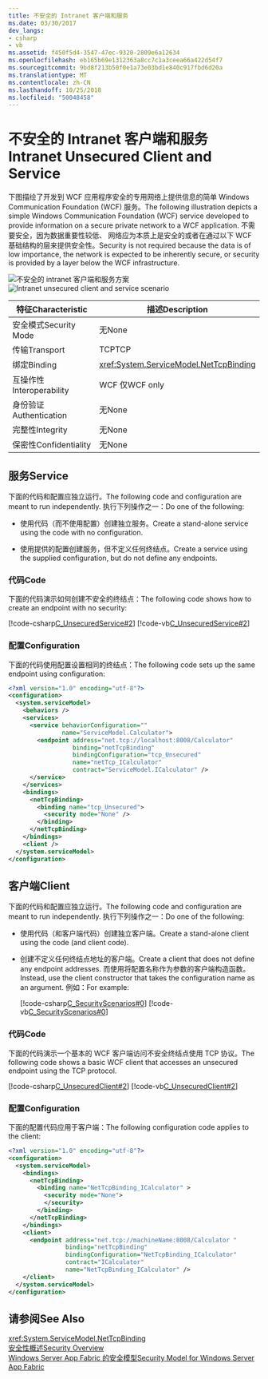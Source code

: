 ```yaml
---
title: 不安全的 Intranet 客户端和服务
ms.date: 03/30/2017
dev_langs:
- csharp
- vb
ms.assetid: f450f5d4-3547-47ec-9320-2809e6a12634
ms.openlocfilehash: eb165b69e1312363a8cc7c1a3ceea66a422d54f7
ms.sourcegitcommit: 9bd8f213b50f0e1a73e03bd1e840c917fbd6d20a
ms.translationtype: MT
ms.contentlocale: zh-CN
ms.lasthandoff: 10/25/2018
ms.locfileid: "50048458"
---
```

# <a name="intranet-unsecured-client-and-service"></a><span data-ttu-id="2a89a-102">不安全的 Intranet 客户端和服务</span><span class="sxs-lookup"><span data-stu-id="2a89a-102">Intranet Unsecured Client and Service</span></span>
<span data-ttu-id="2a89a-103">下图描绘了开发到 WCF 应用程序安全的专用网络上提供信息的简单 Windows Communication Foundation (WCF) 服务。</span><span class="sxs-lookup"><span data-stu-id="2a89a-103">The following illustration depicts a simple Windows Communication Foundation (WCF) service developed to provide information on a secure private network to a WCF application.</span></span> <span data-ttu-id="2a89a-104">不需要安全，因为数据重要性较低、 网络应为本质上是安全的或者在通过以下 WCF 基础结构的层来提供安全性。</span><span class="sxs-lookup"><span data-stu-id="2a89a-104">Security is not required because the data is of low importance, the network is expected to be inherently secure, or security is provided by a layer below the WCF infrastructure.</span></span>  
  
 <span data-ttu-id="2a89a-105">![不安全的 intranet 客户端和服务方案](../../../../docs/framework/wcf/feature-details/media/unsecuredwebservice.gif "UnsecuredWebService")</span><span class="sxs-lookup"><span data-stu-id="2a89a-105">![Intranet unsecured client and service scenario](../../../../docs/framework/wcf/feature-details/media/unsecuredwebservice.gif "UnsecuredWebService")</span></span>  
  
|<span data-ttu-id="2a89a-106">特征</span><span class="sxs-lookup"><span data-stu-id="2a89a-106">Characteristic</span></span>|<span data-ttu-id="2a89a-107">描述</span><span class="sxs-lookup"><span data-stu-id="2a89a-107">Description</span></span>|  
|--------------------|-----------------|  
|<span data-ttu-id="2a89a-108">安全模式</span><span class="sxs-lookup"><span data-stu-id="2a89a-108">Security Mode</span></span>|<span data-ttu-id="2a89a-109">无</span><span class="sxs-lookup"><span data-stu-id="2a89a-109">None</span></span>|  
|<span data-ttu-id="2a89a-110">传输</span><span class="sxs-lookup"><span data-stu-id="2a89a-110">Transport</span></span>|<span data-ttu-id="2a89a-111">TCP</span><span class="sxs-lookup"><span data-stu-id="2a89a-111">TCP</span></span>|  
|<span data-ttu-id="2a89a-112">绑定</span><span class="sxs-lookup"><span data-stu-id="2a89a-112">Binding</span></span>|<xref:System.ServiceModel.NetTcpBinding>|  
|<span data-ttu-id="2a89a-113">互操作性</span><span class="sxs-lookup"><span data-stu-id="2a89a-113">Interoperability</span></span>|<span data-ttu-id="2a89a-114">WCF 仅</span><span class="sxs-lookup"><span data-stu-id="2a89a-114">WCF only</span></span>|  
|<span data-ttu-id="2a89a-115">身份验证</span><span class="sxs-lookup"><span data-stu-id="2a89a-115">Authentication</span></span>|<span data-ttu-id="2a89a-116">无</span><span class="sxs-lookup"><span data-stu-id="2a89a-116">None</span></span>|  
|<span data-ttu-id="2a89a-117">完整性</span><span class="sxs-lookup"><span data-stu-id="2a89a-117">Integrity</span></span>|<span data-ttu-id="2a89a-118">无</span><span class="sxs-lookup"><span data-stu-id="2a89a-118">None</span></span>|  
|<span data-ttu-id="2a89a-119">保密性</span><span class="sxs-lookup"><span data-stu-id="2a89a-119">Confidentiality</span></span>|<span data-ttu-id="2a89a-120">无</span><span class="sxs-lookup"><span data-stu-id="2a89a-120">None</span></span>|  
  
## <a name="service"></a><span data-ttu-id="2a89a-121">服务</span><span class="sxs-lookup"><span data-stu-id="2a89a-121">Service</span></span>  
 <span data-ttu-id="2a89a-122">下面的代码和配置应独立运行。</span><span class="sxs-lookup"><span data-stu-id="2a89a-122">The following code and configuration are meant to run independently.</span></span> <span data-ttu-id="2a89a-123">执行下列操作之一：</span><span class="sxs-lookup"><span data-stu-id="2a89a-123">Do one of the following:</span></span>  
  
-   <span data-ttu-id="2a89a-124">使用代码（而不使用配置）创建独立服务。</span><span class="sxs-lookup"><span data-stu-id="2a89a-124">Create a stand-alone service using the code with no configuration.</span></span>  
  
-   <span data-ttu-id="2a89a-125">使用提供的配置创建服务，但不定义任何终结点。</span><span class="sxs-lookup"><span data-stu-id="2a89a-125">Create a service using the supplied configuration, but do not define any endpoints.</span></span>  
  
### <a name="code"></a><span data-ttu-id="2a89a-126">代码</span><span class="sxs-lookup"><span data-stu-id="2a89a-126">Code</span></span>  
 <span data-ttu-id="2a89a-127">下面的代码演示如何创建不安全的终结点：</span><span class="sxs-lookup"><span data-stu-id="2a89a-127">The following code shows how to create an endpoint with no security:</span></span>  
  
 [!code-csharp[C_UnsecuredService#2](../../../../samples/snippets/csharp/VS_Snippets_CFX/c_unsecuredservice/cs/source.cs#2)]
 [!code-vb[C_UnsecuredService#2](../../../../samples/snippets/visualbasic/VS_Snippets_CFX/c_unsecuredservice/vb/source.vb#2)]  
  
### <a name="configuration"></a><span data-ttu-id="2a89a-128">配置</span><span class="sxs-lookup"><span data-stu-id="2a89a-128">Configuration</span></span>  
 <span data-ttu-id="2a89a-129">下面的代码使用配置设置相同的终结点：</span><span class="sxs-lookup"><span data-stu-id="2a89a-129">The following code sets up the same endpoint using configuration:</span></span>  
  
```xml  
<?xml version="1.0" encoding="utf-8"?>  
<configuration>  
  <system.serviceModel>  
    <behaviors />  
    <services>  
      <service behaviorConfiguration=""   
               name="ServiceModel.Calculator">  
        <endpoint address="net.tcp://localhost:8008/Calculator"   
                  binding="netTcpBinding"  
                  bindingConfiguration="tcp_Unsecured"   
                  name="netTcp_ICalculator"  
                  contract="ServiceModel.ICalculator" />  
      </service>  
    </services>  
    <bindings>  
      <netTcpBinding>  
        <binding name="tcp_Unsecured">  
          <security mode="None" />  
        </binding>  
      </netTcpBinding>  
    </bindings>  
    <client />  
  </system.serviceModel>  
</configuration>  
```  
  
## <a name="client"></a><span data-ttu-id="2a89a-130">客户端</span><span class="sxs-lookup"><span data-stu-id="2a89a-130">Client</span></span>  
 <span data-ttu-id="2a89a-131">下面的代码和配置应独立运行。</span><span class="sxs-lookup"><span data-stu-id="2a89a-131">The following code and configuration are meant to run independently.</span></span> <span data-ttu-id="2a89a-132">执行下列操作之一：</span><span class="sxs-lookup"><span data-stu-id="2a89a-132">Do one of the following:</span></span>  
  
-   <span data-ttu-id="2a89a-133">使用代码（和客户端代码）创建独立客户端。</span><span class="sxs-lookup"><span data-stu-id="2a89a-133">Create a stand-alone client using the code (and client code).</span></span>  
  
-   <span data-ttu-id="2a89a-134">创建不定义任何终结点地址的客户端。</span><span class="sxs-lookup"><span data-stu-id="2a89a-134">Create a client that does not define any endpoint addresses.</span></span> <span data-ttu-id="2a89a-135">而使用将配置名称作为参数的客户端构造函数。</span><span class="sxs-lookup"><span data-stu-id="2a89a-135">Instead, use the client constructor that takes the configuration name as an argument.</span></span> <span data-ttu-id="2a89a-136">例如：</span><span class="sxs-lookup"><span data-stu-id="2a89a-136">For example:</span></span>  
  
     [!code-csharp[C_SecurityScenarios#0](../../../../samples/snippets/csharp/VS_Snippets_CFX/c_securityscenarios/cs/source.cs#0)]
     [!code-vb[C_SecurityScenarios#0](../../../../samples/snippets/visualbasic/VS_Snippets_CFX/c_securityscenarios/vb/source.vb#0)]  
  
### <a name="code"></a><span data-ttu-id="2a89a-137">代码</span><span class="sxs-lookup"><span data-stu-id="2a89a-137">Code</span></span>  
 <span data-ttu-id="2a89a-138">下面的代码演示一个基本的 WCF 客户端访问不安全终结点使用 TCP 协议。</span><span class="sxs-lookup"><span data-stu-id="2a89a-138">The following code shows a basic WCF client that accesses an unsecured endpoint using the TCP protocol.</span></span>  
  
 [!code-csharp[C_UnsecuredClient#2](../../../../samples/snippets/csharp/VS_Snippets_CFX/c_unsecuredclient/cs/source.cs#2)]
 [!code-vb[C_UnsecuredClient#2](../../../../samples/snippets/visualbasic/VS_Snippets_CFX/c_unsecuredclient/vb/source.vb#2)]  
  
### <a name="configuration"></a><span data-ttu-id="2a89a-139">配置</span><span class="sxs-lookup"><span data-stu-id="2a89a-139">Configuration</span></span>  
 <span data-ttu-id="2a89a-140">下面的配置代码应用于客户端：</span><span class="sxs-lookup"><span data-stu-id="2a89a-140">The following configuration code applies to the client:</span></span>  
  
```xml  
<?xml version="1.0" encoding="utf-8"?>  
<configuration>  
  <system.serviceModel>  
    <bindings>  
      <netTcpBinding>  
        <binding name="NetTcpBinding_ICalculator" >  
          <security mode="None">  
          </security>  
        </binding>  
      </netTcpBinding>  
    </bindings>  
    <client>  
      <endpoint address="net.tcp://machineName:8008/Calculator "  
                binding="netTcpBinding"   
                bindingConfiguration="NetTcpBinding_ICalculator"  
                contract="ICalculator"   
                name="NetTcpBinding_ICalculator" />  
    </client>  
  </system.serviceModel>  
</configuration>  
```  
  
## <a name="see-also"></a><span data-ttu-id="2a89a-141">请参阅</span><span class="sxs-lookup"><span data-stu-id="2a89a-141">See Also</span></span>  
 <xref:System.ServiceModel.NetTcpBinding>  
 [<span data-ttu-id="2a89a-142">安全性概述</span><span class="sxs-lookup"><span data-stu-id="2a89a-142">Security Overview</span></span>](../../../../docs/framework/wcf/feature-details/security-overview.md)  
 [<span data-ttu-id="2a89a-143">Windows Server App Fabric 的安全模型</span><span class="sxs-lookup"><span data-stu-id="2a89a-143">Security Model for Windows Server App Fabric</span></span>](https://go.microsoft.com/fwlink/?LinkID=201279&clcid=0x409)
